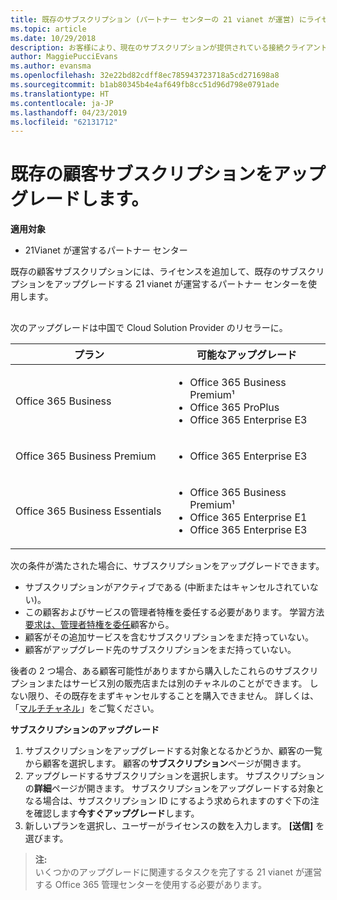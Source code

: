```yaml
---
title: 既存のサブスクリプション (パートナー センターの 21 vianet が運営) にライセンスまたはサービスを追加します。
ms.topic: article
ms.date: 10/29/2018
description: お客様により、現在のサブスクリプションが提供されている接続クライアント数または他のサービスと別のバージョンが必要な場合は、サブスクリプションをアップグレードすることができます。
author: MaggiePucciEvans
ms.author: evansma
ms.openlocfilehash: 32e22bd82cdff8ec785943723718a5cd271698a8
ms.sourcegitcommit: b1ab80345b4e4af649fb8cc51d96d798e0791ade
ms.translationtype: HT
ms.contentlocale: ja-JP
ms.lasthandoff: 04/23/2019
ms.locfileid: "62131712"
---
```

# <a name="upgrade-an-existing-customer-subscription"></a>既存の顧客サブスクリプションをアップグレードします。

**適用対象**

-   21Vianet が運営するパートナー センター

既存の顧客サブスクリプションには、ライセンスを追加して、既存のサブスクリプションをアップグレードする 21 vianet が運営するパートナー センターを使用します。 

## <a href="" id="upgradesubscription"></a>

次のアップグレードは中国で Cloud Solution Provider のリセラーに。

<table>
<colgroup>
<col width="50%" />
<col width="50%" />
</colgroup>
<thead>
<tr class="header">
<th>プラン</th>
<th>可能なアップグレード</th>
</tr>
</thead>
<tbody>
<tr class="odd">
<td>Office 365 Business</td>
<td><ul>
<li>Office 365 Business Premium¹</li>
<li>Office 365 ProPlus</li>
<li>Office 365 Enterprise E3</li>

</ul></td>
</tr>
<tr class="even">
<td>Office 365 Business Premium</td>
<td><ul>
<li>Office 365 Enterprise E3</li>

</ul></td>
</tr>
<tr class="odd">
<td>Office 365 Business Essentials</td>
<td><ul>
<li>Office 365 Business Premium¹</li>
<li>Office 365 Enterprise E1</li>
<li>Office 365 Enterprise E3</li>

</ul></td>
</tr>
</tbody>
</table>


次の条件が満たされた場合に、サブスクリプションをアップグレードできます。

-   サブスクリプションがアクティブである (中断またはキャンセルされていない)。
-   この顧客およびサービスの管理者特権を委任する必要があります。 学習方法[要求は、管理者特権を委任](request-a-relationship-with-a-customer.md)顧客から。
-   顧客がその追加サービスを含むサブスクリプションをまだ持っていない。
-   顧客がアップグレード先のサブスクリプションをまだ持っていない。

後者の 2 つ場合、ある顧客可能性がありますから購入したこれらのサブスクリプションまたはサービス別の販売店または別のチャネルのことができます。 しない限り、その既存をまずキャンセルすることを購入できません。 詳しくは、「[マルチチャネル](multichannel.md)」をご覧ください。

**サブスクリプションのアップグレード**

1.  サブスクリプションをアップグレードする対象となるかどうか、顧客の一覧から顧客を選択します。 顧客の**サブスクリプション**ページが開きます。
2.  アップグレードするサブスクリプションを選択します。 サブスクリプションの**詳細**ページが開きます。 サブスクリプションをアップグレードする対象となる場合は、サブスクリプション ID にするよう求められますのすぐ下の注を確認します**今すぐアップグレード**します。
3.  新しいプランを選択し、ユーザーがライセンスの数を入力します。 **[送信]** を選びます。

>**注:**<br>いくつかのアップグレードに関連するタスクを完了する 21 vianet が運営する Office 365 管理センターを使用する必要があります。
